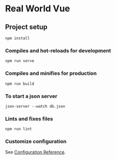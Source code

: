 # Real World Vue

## Project setup
```
npm install
```

### Compiles and hot-reloads for development
```
npm run serve
```

### Compiles and minifies for production
```
npm run build
```

### To start a json server
```
json-server --watch db.json
```

### Lints and fixes files
```
npm run lint
```

### Customize configuration
See [Configuration Reference](https://cli.vuejs.org/config/).
